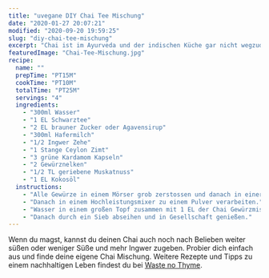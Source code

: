 ```yaml
---
title: "uvegane DIY Chai Tee Mischung"
date: "2020-01-27 20:07:21"
modified: "2020-09-20 19:59:25"
slug: "diy-chai-tee-mischung"
excerpt: "Chai ist im Ayurveda und der indischen Küche gar nicht wegzudenken. Ein Essen mit der Familie oder guten Freunden, startet immer mit einer Runde Chai. "
featuredImage: "Chai-Tee-Mischung.jpg"
recipe:
  name: ""
  prepTime: "PT15M"
  cookTime: "PT10M"
  totalTime: "PT25M"
  servings: "4"
  ingredients:
    - "300ml Wasser"
    - "1 EL Schwarztee"
    - "2 EL brauner Zucker oder Agavensirup"
    - "300ml Hafermilch"
    - "1/2 Ingwer Zehe"
    - "1 Stange Ceylon Zimt"
    - "3 grüne Kardamom Kapseln"
    - "2 Gewürznelken"
    - "1/2 TL geriebene Muskatnuss"
    - "1 EL Kokosöl"
  instructions:
    - "Alle Gewürze in einem Mörser grob zerstossen und danach in einer beschichteten Pfanne in 1 EL Kokosöl anbraten, bis die Mischung fein duftet. Vorsichtig, nicht zu heiß werden lassen, sonst verbrennen die Gewürze und du bekommst einen kohligen Nachgeschmack."
    - "Danach in einem Hochleistungsmixer zu einem Pulver verarbeiten."
    - "Wasser in einem großen Topf zusammen mit 1 EL der Chai Gewürzmischung zum Kochen bringen. Schwarztee und Hafermilch einrühren und 10 Minuten ganz leicht köcheln lassen."
    - "Danach durch ein Sieb abseihen und in Gesellschaft genießen."
---
```


Wenn du magst, kannst du deinen Chai auch noch nach Belieben weiter süßen oder weniger Süße und mehr Ingwer zugeben. Probier dich einfach aus und finde deine eigene Chai Mischung. Weitere Rezepte und Tipps zu einem nachhaltigen Leben findest du bei [Waste no Thyme](https://wastenothyme.com).